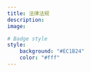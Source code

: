 ```yaml
---
title: 法律法规
description:
image:

# Badge style
style:
    background: "#EC1B24"
    color: "#fff"
---
```

